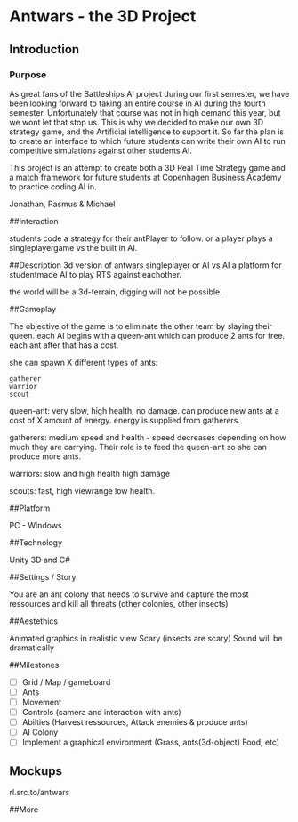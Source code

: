 # Antwars - the 3D Project
## Introduction
### Purpose
As great fans of the Battleships AI project during our first semester, we have been looking forward to taking an entire course in AI during the fourth semester.
Unfortunately that course was not in high demand this year, but we wont let that stop us.
This is why we decided to make our own 3D strategy game, and the Artificial intelligence to support it.
So far the plan is to create an interface to which future students can write their own AI to run competitive simulations against other students AI.

This project is an attempt to create both a 3D Real Time Strategy game and a match framework for future students at Copenhagen Business Academy to practice coding AI in.

Jonathan, Rasmus & Michael



##Interaction

students code a strategy for their antPlayer to follow.
or a player plays a singleplayergame vs the built in AI.

##Description
3d version of antwars singleplayer or AI vs AI
a platform for studentmade AI to play RTS against eachother.


the world will be a 3d-terrain, digging will not be possible.


##Gameplay

The objective of the game is to eliminate the other team by slaying their queen.
each AI begins with a queen-ant which can produce 2 ants for free.
each ant after that has a cost.

she can spawn X different types of ants:

	gatherer
	warrior
	scout

queen-ant: very slow, high health, no damage.
		can produce new ants at a cost of X amount of energy.
		energy is supplied from gatherers.

gatherers: 
	medium speed and health - speed decreases depending on how much they are carrying.
	Their role is to feed the queen-ant so she can produce more ants.

warriors: slow and high health high damage

scouts: fast, high viewrange low health.


##Platform

PC - Windows

##Technology

Unity 3D and C#

##Settings / Story

You are an ant colony that needs to survive and capture the most ressources and kill all threats (other colonies, other insects)

##Aestethics 

Animated graphics in realistic view
Scary (insects are scary)
Sound will be dramatically


##Milestones

 - [ ] Grid / Map / gameboard
 - [ ] Ants
 - [ ] Movement
 - [ ] Controls (camera and interaction with ants)
 - [ ] Abilties (Harvest ressources, Attack enemies & produce ants)
 - [ ] AI Colony
 - [ ] Implement a graphical environment (Grass, ants(3d-object) Food, etc)
 
 ## Mockups
 
 rl.src.to/antwars
 
 ##More
 
 
